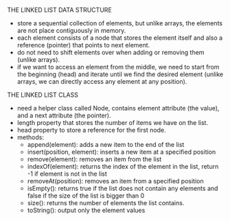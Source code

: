 THE LINKED LIST DATA STRUCTURE

- store a sequential collection of elements, but unlike arrays, the elements are not place contiguously in memory.
- each element consists of a node that stores the element itself and also a reference (pointer) that points to next element.
- do not need to shift elements over when adding or removing them (unlike arrays).
- if we want to access an element from the middle, we need to start from the beginning (head) and iterate until we find the desired element (unlike arrays, we can directly access any element at any position).


THE LINKED LIST CLASS

- need a helper class called Node, contains element attribute (the value), and a next attribute (the pointer).
- length property that stores the number of items we have on the list.
- head property to store a reference for the first node.
- methods:
  - append(element): adds a new item to the end of the list
  - insert(position, element): inserts a new item at a specified position
  - remove(element): removes an item from the list
  - indexOf(element): returns the index of the element in the list, return -1 if element is not in the list
  - removeAt(position): removes an item from a specified position
  - isEmpty(): returns true if the list does not contain any elements and false if the size of the list is bigger than 0
  - size(): returns the number of elements the list contains.
  - toString(): output only the element values
  